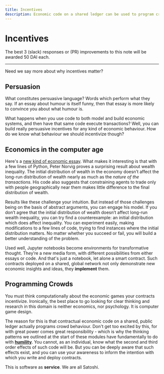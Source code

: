 ```yaml
---
title: Incentives
description: Economic code on a shared ledger can be used to program crowds. Here we begin the exploration of what kinds of programs we should think about writing anf why.
---
```


# Incentives

The best 3 (slack) responses or (PR) improvements to this note will be awarded 50 DAI each.

---

Need we say more about why incentives matter?

## Persuasion

What constitutes persuasive language? Words which perform what they say. If an essay about humour is itself funny, then that essay is more likely to convince you about what humour is.

What happens when you use code to both model and build economic systems, and then have that same code execute transactions? Well, you can build really persuasive incentives for any kind of economic behaviour. How do we know what behaviour we should incentivize though?

## Economics in the computer age

Here's a [new kind of economic essay](https://github.com/norvig/pytudes/blob/master/ipynb/Economics.ipynb). What makes it interesting is that with a few lines of Python, Peter Norvig proves a surprising result about wealth inequality. The initial distribution of wealth in the economy doesn’t affect the long-run distribution of wealth nearly as much as the *nature of the transactions*. His code also suggests that constraining agents to trade only with people geographically near them makes little difference to the final distribution of wealth.

Results like these challenge your intuition. But instead of those challenges being on the basis of abstract arguments, you can engage his model. If you don’t agree that the initial distribution of wealth doesn’t affect long-run wealth inequality, you can try find a counterexample: an initial distribution which does affect inequality. You can experiment easily, making modifications to a few lines of code, trying to find instances where the initial distribution matters. No matter whether you succeed or fail, you will build a better understanding of the problem.

Used well, Jupyter notebooks become environments for transformative thought. They’re a new media form, with different possibilities from either essays or code. And that's just a notebook, let alone a smart contract. Such contracts deployed on a shared, global network not only demonstrate new economic insights and ideas, they **implement** them.

## Programming Crowds

You must think computationally about the economic games your contracts incentivize. Ironically, the best place to go looking for clear thinking and research in this domain is neither economics, nor psychology. It is computer game design.

The reason for this is that contractual economic code on a shared, public ledger actually programs crowd behaviour. Don't get too excited by this, for with great power comes great responsibility - which is why the thinking patterns we outlined at the start of these modules have fundamentally to do with **[humility](../../module-3/humility/)**. You cannot, as an individual, know what the second and third order effects of such code will be. But you can be deeply aware that such effects exist, and you can use your awareness to inform the intention with which you write and deploy contracts.

This is software as **service**. We are all Satoshi.

